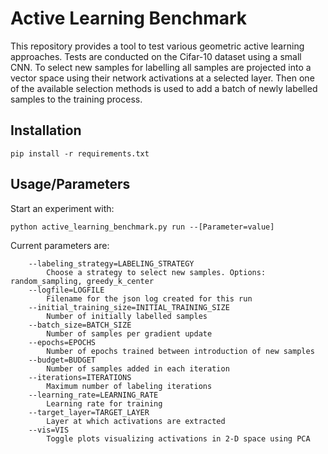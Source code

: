 # Active Learning Benchmark
This repository provides a tool to test various geometric active learning approaches. Tests are conducted on the Cifar-10 dataset using a small CNN.
To select new samples for labelling all samples are projected into a vector space using their network activations at a selected layer. 
Then one of the available selection methods is used to add a batch of newly labelled samples to the training process.

## Installation
```
pip install -r requirements.txt
```
## Usage/Parameters
Start an experiment with:
```
python active_learning_benchmark.py run --[Parameter=value]
```
Current parameters are:
```
    --labeling_strategy=LABELING_STRATEGY
        Choose a strategy to select new samples. Options: random_sampling, greedy_k_center
    --logfile=LOGFILE
        Filename for the json log created for this run
    --initial_training_size=INITIAL_TRAINING_SIZE
        Number of initially labelled samples
    --batch_size=BATCH_SIZE
        Number of samples per gradient update
    --epochs=EPOCHS
        Number of epochs trained between introduction of new samples
    --budget=BUDGET
        Number of samples added in each iteration
    --iterations=ITERATIONS
        Maximum number of labeling iterations
    --learning_rate=LEARNING_RATE
        Learning rate for training
    --target_layer=TARGET_LAYER
        Layer at which activations are extracted
    --vis=VIS
        Toggle plots visualizing activations in 2-D space using PCA
```
